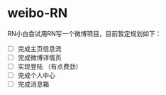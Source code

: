 # weibo-RN
RN小白尝试用RN写一个微博项目，目前暂定规划如下：

- [ ] 完成主页信息流
- [ ] 完成微博详情页
- [ ] 实现登陆 （有点费劲）
- [ ] 完成个人中心
- [ ] 完成消息箱
